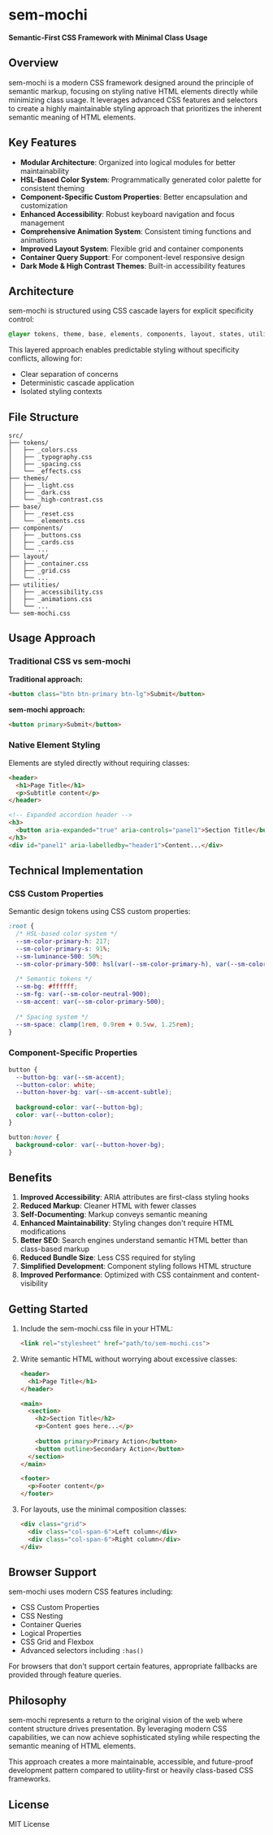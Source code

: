 # sem-mochi

**Semantic-First CSS Framework with Minimal Class Usage**

## Overview

sem-mochi is a modern CSS framework designed around the principle of semantic markup, focusing on styling native HTML elements directly while minimizing class usage. It leverages advanced CSS features and selectors to create a highly maintainable styling approach that prioritizes the inherent semantic meaning of HTML elements.

## Key Features

- **Modular Architecture**: Organized into logical modules for better maintainability
- **HSL-Based Color System**: Programmatically generated color palette for consistent theming
- **Component-Specific Custom Properties**: Better encapsulation and customization
- **Enhanced Accessibility**: Robust keyboard navigation and focus management
- **Comprehensive Animation System**: Consistent timing functions and animations
- **Improved Layout System**: Flexible grid and container components
- **Container Query Support**: For component-level responsive design
- **Dark Mode & High Contrast Themes**: Built-in accessibility features

## Architecture

sem-mochi is structured using CSS cascade layers for explicit specificity control:

```css
@layer tokens, theme, base, elements, components, layout, states, utilities, queries;
```

This layered approach enables predictable styling without specificity conflicts, allowing for:

- Clear separation of concerns
- Deterministic cascade application
- Isolated styling contexts

## File Structure

```
src/
├── tokens/
│   ├── _colors.css
│   ├── _typography.css
│   ├── _spacing.css
│   └── _effects.css
├── themes/
│   ├── _light.css
│   ├── _dark.css
│   └── _high-contrast.css
├── base/
│   ├── _reset.css
│   └── _elements.css
├── components/
│   ├── _buttons.css
│   ├── _cards.css
│   └── ...
├── layout/
│   ├── _container.css
│   ├── _grid.css
│   └── ...
├── utilities/
│   ├── _accessibility.css
│   ├── _animations.css
│   └── ...
└── sem-mochi.css
```

## Usage Approach

### Traditional CSS vs sem-mochi

**Traditional approach:**

```html
<button class="btn btn-primary btn-lg">Submit</button>
```

**sem-mochi approach:**

```html
<button primary>Submit</button>
```

### Native Element Styling

Elements are styled directly without requiring classes:

```html
<header>
  <h1>Page Title</h1>
  <p>Subtitle content</p>
</header>

<!-- Expanded accordion header -->
<h3>
  <button aria-expanded="true" aria-controls="panel1">Section Title</button>
</h3>
<div id="panel1" aria-labelledby="header1">Content...</div>
```

## Technical Implementation

### CSS Custom Properties

Semantic design tokens using CSS custom properties:

```css
:root {
  /* HSL-based color system */
  --sm-color-primary-h: 217;
  --sm-color-primary-s: 91%;
  --sm-luminance-500: 50%;
  --sm-color-primary-500: hsl(var(--sm-color-primary-h), var(--sm-color-primary-s), var(--sm-luminance-500));
  
  /* Semantic tokens */
  --sm-bg: #ffffff;
  --sm-fg: var(--sm-color-neutral-900);
  --sm-accent: var(--sm-color-primary-500);
  
  /* Spacing system */
  --sm-space: clamp(1rem, 0.9rem + 0.5vw, 1.25rem);
}
```

### Component-Specific Properties

```css
button {
  --button-bg: var(--sm-accent);
  --button-color: white;
  --button-hover-bg: var(--sm-accent-subtle);
  
  background-color: var(--button-bg);
  color: var(--button-color);
}

button:hover {
  background-color: var(--button-hover-bg);
}
```

## Benefits

1. **Improved Accessibility**: ARIA attributes are first-class styling hooks
2. **Reduced Markup**: Cleaner HTML with fewer classes
3. **Self-Documenting**: Markup conveys semantic meaning
4. **Enhanced Maintainability**: Styling changes don't require HTML modifications
5. **Better SEO**: Search engines understand semantic HTML better than class-based markup
6. **Reduced Bundle Size**: Less CSS required for styling
7. **Simplified Development**: Component styling follows HTML structure
8. **Improved Performance**: Optimized with CSS containment and content-visibility

## Getting Started

1. Include the sem-mochi.css file in your HTML:

   ```html
   <link rel="stylesheet" href="path/to/sem-mochi.css">
   ```

2. Write semantic HTML without worrying about excessive classes:

   ```html
   <header>
     <h1>Page Title</h1>
   </header>
   
   <main>
     <section>
       <h2>Section Title</h2>
       <p>Content goes here...</p>
       
       <button primary>Primary Action</button>
       <button outline>Secondary Action</button>
     </section>
   </main>
   
   <footer>
     <p>Footer content</p>
   </footer>
   ```

3. For layouts, use the minimal composition classes:

   ```html
   <div class="grid">
     <div class="col-span-6">Left column</div>
     <div class="col-span-6">Right column</div>
   </div>
   ```

## Browser Support

sem-mochi uses modern CSS features including:

- CSS Custom Properties
- CSS Nesting
- Container Queries
- Logical Properties
- CSS Grid and Flexbox
- Advanced selectors including `:has()`

For browsers that don't support certain features, appropriate fallbacks are provided through feature queries.

## Philosophy

sem-mochi represents a return to the original vision of the web where content structure drives presentation. By leveraging modern CSS capabilities, we can now achieve sophisticated styling while respecting the semantic meaning of HTML elements.

This approach creates a more maintainable, accessible, and future-proof development pattern compared to utility-first or heavily class-based CSS frameworks.

## License

MIT License
